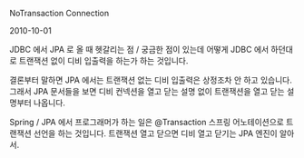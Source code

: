 NoTransaction Connection

2010-10-01

JDBC 에서 JPA  로 올 때 헷갈리는 점 / 궁금한 점이 있는데
어떻게 JDBC 에서 하던대로 트랜잭션 없이 디비 입출력을 하는가 하는 것입니다.

결론부터 말하면 JPA 에서는 트랜잭션 없는 디비 입출력은 상정조차 안 하고 있습니다.
그래서 JPA 문서들을 보면 디비 컨넥션을 열고 닫는 설명 없이
트랜잭션을 열고 닫는 설명부터 나옵니다.

Spring / JPA 에서 프로그래머가 하는 일은
@Transaction 스프링 어노테이션으로 트랜잭션 선언을 하는 것입니다.
트랜잭션 열고 닫으면 디비 열고 닫기는 JPA 엔진이 알아서.
